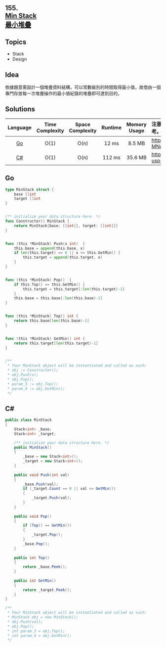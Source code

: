 ##  **155.<br/>[Min Stack](https://leetcode.com/problems/min-stack/)<br/>[最小堆疊](https://leetcode-cn.com/problems/min-stack/)**

## **Topics**
* Stack
* Design

## **Idea**

依據題意需設計一個堆疊資料結構，可以常數級別的時間取得最小值，故借由一個專門存放每一次堆疊操作的最小值紀錄的堆疊即可達到目的。

## **Solutions**
| Language | Time Complexity | Space Complexity | Runtime | Memory Usage | 注意：Runtime和Memory Usage的數值皆來自LeetCode提供的效能測試，僅供參考。 |
| :--: | :--: | :--: | :--: | :--: | :-- |
| [Go](https://github.com/cashviar/leetcode/blob/main/problems/algorithms/155_min-stack.md#go) | O(1) | O(n) | 12 ms | 8.5 MB | https://drive.google.com/file/d/1ECI3XJyvfd5G1SM36Sm5CnbA-MNqdKes/view?usp=sharing |
| [C#](https://github.com/cashviar/leetcode/blob/main/problems/algorithms/155_min-stack.md#c) | O(1) | O(n) | 112 ms | 35.6 MB | https://drive.google.com/file/d/1uNZABeTYMo9ngOfB5dvUykEaX_DaVw5U/view?usp=sharing |

## **Go**
```Go
type MinStack struct {
    base []int
    target []int
}


/** initialize your data structure here. */
func Constructor() MinStack {
    return MinStack{base: []int{}, target: []int{}}
}


func (this *MinStack) Push(x int)  {
    this.base = append(this.base, x)
    if len(this.target) == 0 || x <= this.GetMin() {
        this.target = append(this.target, x)
    }
}


func (this *MinStack) Pop()  {
    if this.Top() == this.GetMin() {
        this.target = this.target[:len(this.target)-1]
    }
    this.base = this.base[:len(this.base)-1]
}


func (this *MinStack) Top() int {
    return this.base[len(this.base)-1]
}


func (this *MinStack) GetMin() int {
    return this.target[len(this.target)-1]
}


/**
 * Your MinStack object will be instantiated and called as such:
 * obj := Constructor();
 * obj.Push(x);
 * obj.Pop();
 * param_3 := obj.Top();
 * param_4 := obj.GetMin();
 */
```

## **C#**
```csharp
public class MinStack 
{
    Stack<int> _base;
    Stack<int> _target;

    /** initialize your data structure here. */
    public MinStack() 
    {
        _base = new Stack<int>();
        _target = new Stack<int>();
    }
    
    public void Push(int val) 
    {
        _base.Push(val);
        if (_target.Count == 0 || val <= GetMin())
        {
            _target.Push(val);
        }
    }
    
    public void Pop() 
    {
        if (Top() == GetMin())
        {
            _target.Pop();
        }
        _base.Pop();
    }
    
    public int Top() 
    {
        return _base.Peek();
    }
    
    public int GetMin() 
    {
        return _target.Peek();
    }
}

/**
 * Your MinStack object will be instantiated and called as such:
 * MinStack obj = new MinStack();
 * obj.Push(val);
 * obj.Pop();
 * int param_3 = obj.Top();
 * int param_4 = obj.GetMin();
 */
```